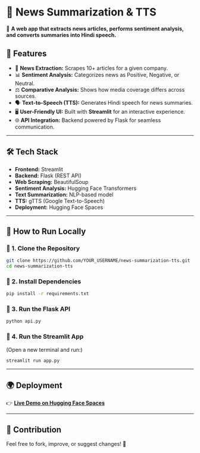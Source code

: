 
# **📰 News Summarization & TTS**  
🚀 **A web app that extracts news articles, performs sentiment analysis, and converts summaries into Hindi speech.**  

## **📌 Features**
- 🔎 **News Extraction:** Scrapes 10+ articles for a given company.  
- 📊 **Sentiment Analysis:** Categorizes news as Positive, Negative, or Neutral.  
- ⚖️ **Comparative Analysis:** Shows how media coverage differs across sources.  
- 🗣️ **Text-to-Speech (TTS):** Generates Hindi speech for news summaries.  
- 🖥️ **User-Friendly UI:** Built with **Streamlit** for an interactive experience.  
- 🌐 **API Integration:** Backend powered by Flask for seamless communication.  

---

## **🛠️ Tech Stack**
- **Frontend:** Streamlit  
- **Backend:** Flask (REST API)  
- **Web Scraping:** BeautifulSoup  
- **Sentiment Analysis:** Hugging Face Transformers  
- **Text Summarization:** NLP-based model  
- **TTS:** gTTS (Google Text-to-Speech)  
- **Deployment:** Hugging Face Spaces  

---

## **🚀 How to Run Locally**
### **🔹 1. Clone the Repository**
```sh
git clone https://github.com/YOUR_USERNAME/news-summarization-tts.git
cd news-summarization-tts
```

### **🔹 2. Install Dependencies**
```sh
pip install -r requirements.txt
```

### **🔹 3. Run the Flask API**
```sh
python api.py
```

### **🔹 4. Run the Streamlit App**
(Open a new terminal and run:)
```sh
streamlit run app.py
```

---

## **🌍 Deployment**
👉 **[Live Demo on Hugging Face Spaces](YOUR_DEPLOYMENT_LINK)**  

---

## **🤝 Contribution**
Feel free to fork, improve, or suggest changes! 🙌  


